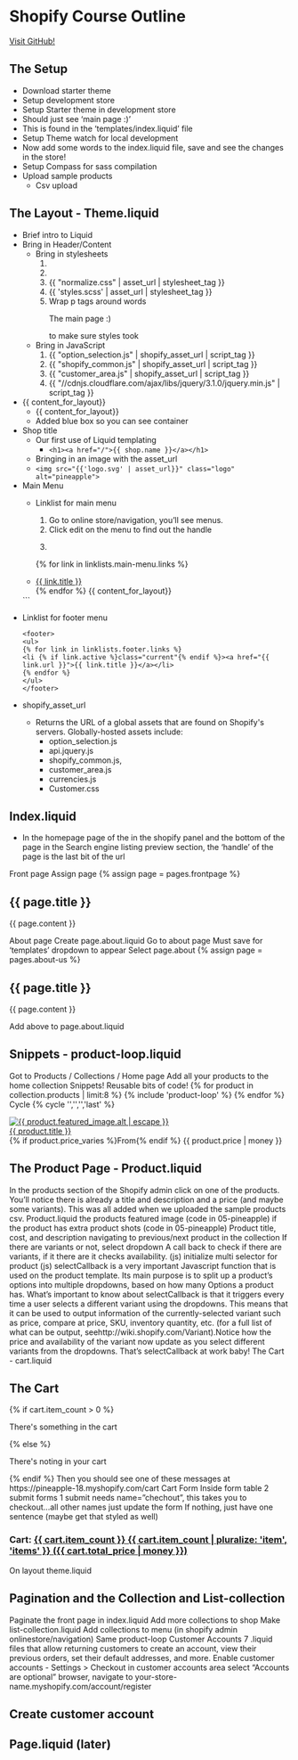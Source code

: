 # Shopify Course Outline

[Visit GitHub!](www.github.com)

## The Setup
* Download starter theme
* Setup development store
* Setup Starter theme in development store
* Should just see ‘main page :)’
* This is found in the ‘templates/index.liquid’ file
* Setup Theme watch for local development
* Now add some words to the index.liquid file, save and see the changes in the store!
* Setup Compass for sass compilation
* Upload sample products
  * Csv upload

## The Layout - Theme.liquid
* Brief intro to Liquid
* Bring in Header/Content
  * Bring in stylesheets
    1. <meta name="viewport" content="width=device-width, initial-scale=1">
    2. <title>{{ page_title}} - {{ shop.name }}</title>
    3. {{ "normalize.css" | asset_url | stylesheet_tag }}
    4. {{ 'styles.scss' | asset_url | stylesheet_tag }}
    5. Wrap p tags around words <p>The main page :)</p> to make sure styles took
  * Bring in JavaScript
    1. {{ "option_selection.js" | shopify_asset_url | script_tag }}
    2. {{ "shopify_common.js" | shopify_asset_url | script_tag }}
    3. {{ "customer_area.js"  | shopify_asset_url | script_tag }}
    4. {{ "//cdnjs.cloudflare.com/ajax/libs/jquery/3.1.0/jquery.min.js" | script_tag }}
* {{ content_for_layout}}
  * <div class="container">
      {{ content_for_layout}}
    </div>
  * Added blue box so you can see container
* Shop title
  * Our first use of Liquid templating
    * ```<h1><a href="/">{{ shop.name }}</a></h1>```
  * Bringing in an image with the asset_url
  * ```<img src="{{'logo.svg' | asset_url}}" class="logo" alt="pineapple">```
* Main Menu  
  * Linklist for main menu
    1. Go to online store/navigation, you’ll see menus.
    2. Click edit on the menu to find out the handle
    3. ```<ul>
      {% for link in linklists.main-menu.links %}
       <li {% if link.active %}class="current"{% endif %}><a href="{{ link.url }}">{{ link.title }}</a></li>
      {% endfor %}
        {{ content_for_layout}}
      </ul>```
  * Linklist for footer menu
    ```
    <footer>
    <ul>
    {% for link in linklists.footer.links %}
    <li {% if link.active %}class="current"{% endif %}><a href="{{ link.url }}">{{ link.title }}</a></li>
    {% endfor %}
    </ul>
    </footer>
    ```

  * shopify_asset_url
    * Returns the URL of a global assets that are found on Shopify's servers. Globally-hosted assets include:
      * option_selection.js
      * api.jquery.js
      * shopify_common.js,
      * customer_area.js
      * currencies.js
      * Customer.css




## Index.liquid
  * In the homepage page of the in the shopify panel and the bottom of the page in the Search engine listing preview section, the ‘handle’ of the page is the last bit of the url
  [](images/search-engine-preview.png)

Front page
Assign page {% assign page = pages.frontpage %}
<h2>{{ page.title }}</h2>
<p>{{ page.content }}</p>
About page
Create page.about.liquid
Go to about page
Must save for ‘templates’ dropdown to appear
Select page.about
{% assign page = pages.about-us %}
<h2>{{ page.title }}</h2>
<p>{{ page.content }}</p>
Add above to page.about.liquid

## Snippets - product-loop.liquid
Got to Products / Collections / Home page
Add all your products to the home collection
Snippets! Reusable bits of code!
{% for product in collection.products | limit:8 %}
      {% include 'product-loop' %}
    {% endfor %}
Cycle {% cycle '','','','last' %}

<div class="left {% cycle '','','','last' %}">
  <div>
    <a href="{{ product.url | within: collection }}">
      <img src="{{ product.featured_image.src | product_img_url: 'medium' }}" alt="{{ product.featured_image.alt | escape }}" />
    </a>
  </div>
  <div>
    <a href="{{ product.url | within: collection }}">
        {{ product.title }}
      </a>
  </div>
  <div >
    {% if product.price_varies %}From{% endif %}
    {{ product.price | money }}
  </div>
</div>

## The Product Page - Product.liquid
In the products section of the Shopify admin click on one of the products.  You’ll notice there is already a title and description and a price (and maybe some variants).  This was all added when we uploaded the sample products csv.
Product.liquid
the products featured image (code in 05-pineapple)
if the product has extra product shots (code in 05-pineapple)
Product title, cost, and description
navigating to previous/next product in the collection
If there are variants or not, select dropdown
A call back to check if there are variants, if it there are it checks availability. (js)
initialize multi selector for product (js)
selectCallback is a very important Javascript function that is used on the product template. Its main purpose is to split up a product’s options into multiple dropdowns, based on how many Options a product has. What’s important to know about selectCallback is that it triggers every time a user selects a different variant using the dropdowns. This means that it can be used to output information of the currently-selected variant such as price, compare at price, SKU, inventory quantity, etc. (for a full list of what can be output, seehttp://wiki.shopify.com/Variant).Notice how the price and availability of the variant now update as you select different variants from the dropdowns. That’s selectCallback at work baby!
The Cart - cart.liquid

## The Cart
{% if cart.item_count > 0 %}
<p>There's something in the cart</p>
{% else %}
<p>There's noting in your cart</p>
{% endif %}
Then you should see one of these messages at https://pineapple-18.myshopify.com/cart
Cart Form
Inside form table
2 submit forms
1 submit needs name=”chechout”, this takes you to checkout...all other names just update the form
If nothing, just have one sentence (maybe get that styled as well)
<h3>Cart: <a href="/cart">{{ cart.item_count }} {{ cart.item_count | pluralize: 'item', 'items' }} ({{ cart.total_price | money }})</a></h3>
On layout theme.liquid

## Pagination and the Collection and List-collection
Paginate the front page in index.liquid
Add more collections to shop
Make list-collection.liquid
Add collections to menu (in shopify admin onlinestore/navigation)
Same product-loop
Customer Accounts
7 .liquid files that allow returning customers to create an account, view their previous orders, set their default addresses, and more.
Enable customer accounts - Settings > Checkout  in customer accounts area select “Accounts are optional”
 browser, navigate to your-store-name.myshopify.com/account/register

## Create customer account
## Page.liquid (later)

